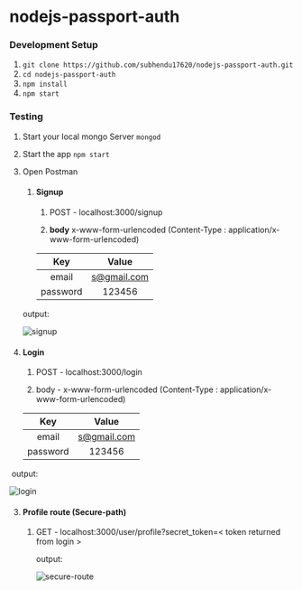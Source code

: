 ﻿# nodejs-passport-auth

### Development Setup

1. `git clone https://github.com/subhendu17620/nodejs-passport-auth.git`
2. `cd nodejs-passport-auth`
3. `npm install`
4. `npm start`



### Testing

1.  Start your local mongo Server `mongod`

2. Start the app `npm start`

3. Open Postman

   1. #### Signup

      1. POST - localhost:3000/signup

      2. **body**  x-www-form-urlencoded (Content-Type : application/x-www-form-urlencoded)

      
      |   Key    |    Value    |
      | :------: | :---------: |
      |  email   | s@gmail.com |
      | password |   123456    |
   
   output:
   
   ![signup](D:\crap\nodejs-passport\screenshots\signup.PNG)
   
4. #### Login

   1. POST - localhost:3000/login

   2. body - x-www-form-urlencoded (Content-Type : application/x-www-form-urlencoded)


   |   Key    |    Value    |
   | :------: | :---------: |
   |  email   | s@gmail.com |
   | password |   123456    |



​	output:

![login](D:\crap\nodejs-passport\screenshots\login.PNG)


   3. #### Profile route (Secure-path) 

      1. GET - localhost:3000/user/profile?secret_token=< token returned from login >
      
         output:
      
         ![secure-route](D:\crap\nodejs-passport\screenshots\secure-route.PNG)